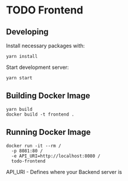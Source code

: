 # TODO Frontend

## Developing
Install necessary packages with:
```
yarn install
```

Start development server:
```
yarn start
```


## Building Docker Image
```
yarn build
docker build -t frontend .
```

## Running Docker Image
```
docker run -it --rm /
  -p 8081:80 /
  -e API_URI=http://localhost:8080 /
  todo-frontend

```
API_URI - Defines where your Backend server is